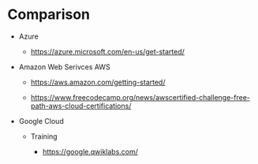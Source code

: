 # Comparison

*	Azure

	*	https://azure.microsoft.com/en-us/get-started/
	
*	Amazon Web Serivces AWS

	*	https://aws.amazon.com/getting-started/
	
	*	https://www.freecodecamp.org/news/awscertified-challenge-free-path-aws-cloud-certifications/
	

*	Google Cloud

	*	Training

		*	https://google.qwiklabs.com/

